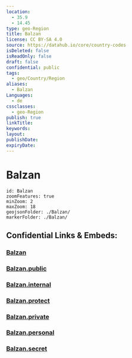```yaml
---
location:
  - 35.9
  - 14.45
type: geo-Region
title: Balzan
license: CC BY-SA 4.0
source: https://datahub.io/core/country-codes
isDeleted: false
isReadOnly: false
draft: false
confidential: public
tags:
  - geo/Country/Region
aliases:
  - Balzan
Languages:
  - de
cssclasses:
  - geo-Region
publish: true
linkTitle:
keywords:
layout:
publishDate:
expiryDate:
---
```


# Balzan

```leaflet
id: Balzan
zoomFeatures: true 
minZoom: 2 
maxZoom: 18
geojsonFolder: ./Balzan/
markerFolder: ./Balzan/
```


## Confidential Links & Embeds: 

### [Balzan](/_Standards/Earth/Continent/Europe/Europe~South/Malta/Regions~Malta/Ċentrali/counties~Ċentrali/Balzan.md) 

### [Balzan.public](/_public/Earth/Continent/Europe/Europe~South/Malta/Regions~Malta/Ċentrali/counties~Ċentrali/Balzan.public.md) 

### [Balzan.internal](/_internal/Earth/Continent/Europe/Europe~South/Malta/Regions~Malta/Ċentrali/counties~Ċentrali/Balzan.internal.md) 

### [Balzan.protect](/_protect/Earth/Continent/Europe/Europe~South/Malta/Regions~Malta/Ċentrali/counties~Ċentrali/Balzan.protect.md) 

### [Balzan.private](/_private/Earth/Continent/Europe/Europe~South/Malta/Regions~Malta/Ċentrali/counties~Ċentrali/Balzan.private.md) 

### [Balzan.personal](/_personal/Earth/Continent/Europe/Europe~South/Malta/Regions~Malta/Ċentrali/counties~Ċentrali/Balzan.personal.md) 

### [Balzan.secret](/_secret/Earth/Continent/Europe/Europe~South/Malta/Regions~Malta/Ċentrali/counties~Ċentrali/Balzan.secret.md)

